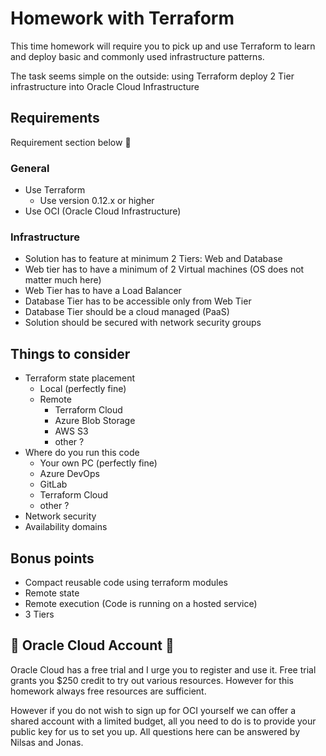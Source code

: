 # Homework with Terraform
This time homework will require you to pick up and use Terraform to learn and deploy basic and commonly used infrastructure patterns.

The task seems simple on the outside: using Terraform deploy 2 Tier infrastructure into Oracle Cloud Infrastructure

## Requirements

Requirement section below :rotating_light:

### General
* Use Terraform
    * Use version 0.12.x or higher
* Use OCI (Oracle Cloud Infrastructure)

### Infrastructure
- Solution has to feature at minimum 2 Tiers: Web and Database
- Web tier has to have a minimum of 2 Virtual machines (OS does not matter much here)
- Web Tier has to have a Load Balancer
- Database Tier has to be accessible only from Web Tier
- Database Tier should be a cloud managed (PaaS)
- Solution should be secured with network security groups

## Things to consider

* Terraform state placement
    * Local (perfectly fine)
    * Remote
        * Terraform Cloud
        * Azure Blob Storage
        * AWS S3
        * other ?
* Where do you run this code
    * Your own PC (perfectly fine)
    * Azure DevOps
    * GitLab
    * Terraform Cloud
    * other ?
* Network security
* Availability domains


## Bonus points

- Compact reusable code using terraform modules
- Remote state
- Remote execution (Code is running on a hosted service)
- 3 Tiers

## :rotating_light: Oracle Cloud Account :rotating_light:

Oracle Cloud has a free trial and I urge you to register and use it. Free trial grants you $250 credit to try out various resources. However for this homework always free resources are sufficient.

However if you do not wish to sign up for OCI yourself we can offer a shared account with a limited budget, all you need to do is to provide your public key for us to set you up. All questions here can be answered by Nilsas and Jonas.

